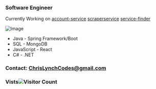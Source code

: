 ### Software Engineer
Currently Working on
[account-service](https://github.com/ChrisLynchCodes/account-service-spring-boot)
[scraperservice](https://github.com/ChrisLynchCodes?tab=repositories)
[service-finder](https://github.com/ChrisLynchCodes/service-finder)

![Image](https://i.imgur.com/6rGyI30.png)







- Java - Spring Framework/Boot
- SQL - MongoDB
- JavaScript - React
- C# - .NET

### Contact: ChrisLynchCodes@gmail.com



### Vists![Visitor Count](https://profile-counter.glitch.me/{chrislynchcodes}/count.svg)


<!--
**ChrisLynchCodes/ChrisLynchCodes** is a ✨ _special_ ✨ repository because its `README.md` (this file) appears on your GitHub profile.

Here are some ideas to get you started:

- 🔭 I’m currently working on ...
- 🌱 I’m currently learning ...
- 👯 I’m looking to collaborate on ...
- 🤔 I’m looking for help with ...
- 💬 Ask me about ...
- 📫 How to reach me: ...
- 😄 Pronouns: ...
- ⚡ Fun fact: ...
-->
